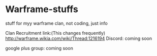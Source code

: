 # Warframe-stuffs

stuff for myy warframe clan, not coding, just info

Clan Recruitment link:(This changes frequently) http://warframe.wikia.com/wiki/Thread:1216194
Discord: coming soon

google plus group: coming soon



